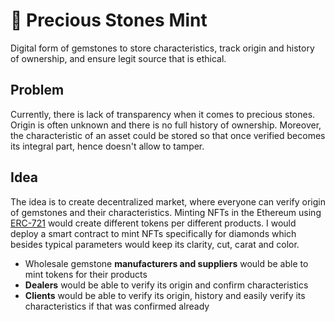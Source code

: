 # 💎 Precious Stones Mint

Digital form of gemstones to store characteristics, track origin and history of ownership, and ensure legit source that is ethical.

## Problem

Currently, there is lack of transparency when it comes to precious stones. Origin is often unknown and there is no full history of ownership. Moreover, the characteristic of an asset could be stored so that once verified becomes its integral part, hence doesn't allow to tamper.

## Idea

The idea is to create decentralized market, where everyone can verify origin of gemstones and their characteristics.
Minting NFTs in the Ethereum using [ERC-721](https://ethereum.org/en/developers/docs/standards/tokens/erc-721/) would create different tokens per different products.
I would deploy a smart contract to mint NFTs specifically for diamonds which besides typical parameters would keep its clarity, cut, carat and color.

- Wholesale gemstone **manufacturers and suppliers** would be able to mint tokens for their products
- **Dealers** would be able to verify its origin and confirm characteristics
- **Clients** would be able to verify its origin, history and easily verify its characteristics if that was confirmed already
